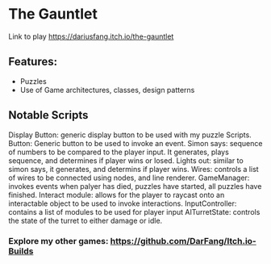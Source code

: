 # The Gauntlet
Link to play https://dariusfang.itch.io/the-gauntlet

## Features:
- Puzzles
- Use of Game architectures, classes, design patterns

## Notable Scripts
Display Button: generic display button to be used with my puzzle Scripts.
Button: Generic button to be used to invoke an event.
Simon says: sequence of numbers to be compared to the player input. It generates, plays sequence, and determines if player wins or losed.
Lights out: similar to simon says, it generates, and determins if player wins.
Wires: controls a list of wires to be connected using nodes, and line renderer.
GameManager: invokes events when palyer has died, puzzles have started, all puzzles have finished.
Interact module: allows for the player to raycast onto an interactable object to be used to invoke interactions.
InputController: contains a list of modules to be used for player input
AITurretState: controls the state of the turret to either damage or idle.



### Explore my other games: https://github.com/DarFang/Itch.io-Builds

